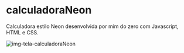 # calculadoraNeon
Calculadora estilo Neon desenvolvida por mim do zero com Javascript, HTML e CSS.

![img-tela-calculadoraNeon](https://github.com/lucianosergiodasilva/calculadoraNeon/assets/81998569/0ede42e2-b970-4509-9485-77490c17a577)

